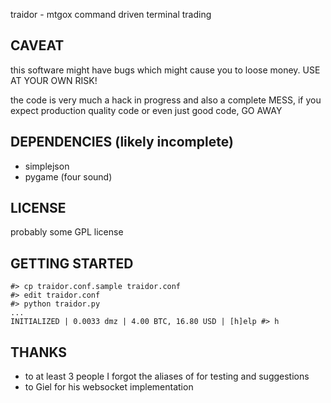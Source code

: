 traidor - mtgox command driven terminal trading

CAVEAT
------

this software might have bugs which might cause you to loose money. USE AT
YOUR OWN RISK!

the code is very much a hack in progress and also a complete MESS, if you expect production quality code or even just good code, GO AWAY

DEPENDENCIES (likely incomplete)
--------------------------------

 * simplejson
 * pygame (four sound)

LICENSE
-------

probably some GPL license

GETTING STARTED
---------------

```
#> cp traidor.conf.sample traidor.conf
#> edit traidor.conf
#> python traidor.py
...
INITIALIZED | 0.0033 dmz | 4.00 BTC, 16.80 USD | [h]elp #> h
```

THANKS
------

* to at least 3 people I forgot the aliases of for testing and suggestions
* to Giel for his websocket implementation

